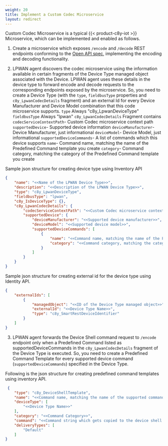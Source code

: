 ```yaml
---
weight: 20
title: Implement a Custom Codec Microservice 
layout: redirect
---
```


Custom Codec Microservice is a typical {{< product-c8y-iot >}} Microservice, which can be implemented and enabled as follows.

1. Create a microservice which exposes `/encode` and `/decode` REST endpoints conforming to the [Open API spec](/files/rest/lpwan-custom-codec-openapi.yaml), implementing the encoding and decoding functionality.  

2. LPWAN agent discovers the codec microservice using the information available in certain fragments of the Device Type managed object associated with the Device. LPWAN agent uses these details in the device type to forward encode and decode requests to the corresponding endpoints exposed by the microservice. 
   So, you need to create a Device Type (with the `type`, `fieldbusType` properties and `c8y_LpwanCodecDetails` fragment) and an external Id for every Device Manufacturer and Device Model combination that this code microservice supports.
   `type` Always "c8y_LpwanDeviceType"
   `fieldbusType` Always "lpwan"
   `c8y_LpwanCodecDetails` Fragment contains 
      `codecServiceContextPath`- Custom Codec microservice context path
      `supportedDevice`- Supported device information 
         `deviceManufacturer`- Device Manufacturer, just informational 
         `deviceModel`- Device Model, just informational
      `supportedDeviceCommands`- A list of commands which this device supports
         `name`- Command name, matching the name of the Predefined Command template you create
         `category`- Command category, matching the category of the Predefined Command template you create

Sample json structure for creating device type using Inventory API
```json
{
	"name": "<<Name of the LPWAN Device Type>>",
	"description": "<<Description of the LPWAN Device Type>>",
	"type": "c8y_LpwanDeviceType",
	"fieldbusType": "lpwan",
	"c8y_IsDeviceType": {},
	"c8y_LpwanCodecDetails": {
		"codecServiceContextPath": "<<Custom Codec microservice context path>>",
		"supportedDevice": {
			"deviceManufacturer": "<<Supported device manufacturer>>",
            "deviceModel": "<<Supported device model>>",
			"supportedDeviceCommands": [
				{
					"name": "<<Command name, matching the name of the Predefined Command template you create>>",
					"category": "<<Command category, matching the category of the Predefined Command template you create>>"
				}
			]
		}
	}
}
```
Sample json structure for creating external id for the device type using Identity API.
```json
{
	"externalIds": [
		{
			"managedObject": "<<ID of the Device Type managed object>>",
			"externalId": "<<Device Type Name>>",
			"type": "c8y_SmartRestDeviceIdentifier"
		}
	]
}
```

3. LPWAN agent forwards the Device Shell command request to `/encode` endpoint only when a Predefined Command listed as supportedDeviceCommands in the `c8y_LpwanCodecDetails` fragment of the Device Type is executed. 
   So, you need to create a Predefined Command Template for every supported device command (`supportedDeviceCommands`) specified in the Device Type.

Following is the json structure for creating predefined command templates using inventory API. 

```json
 {
	"type": "c8y_DeviceShellTemplate",
	"name": "<<Command name, matching the name of the supported command mentioned in the device type>>",
	"deviceType": [
		"<<Device Type Name>>"
	],
	"category": "<<Command Category>>",
	"command": "<<Command string which gets copied to the device shell command prompt when the user chooses this Predefined command>>",
	"deliveryTypes": [
		"Default"
	]
}
```

